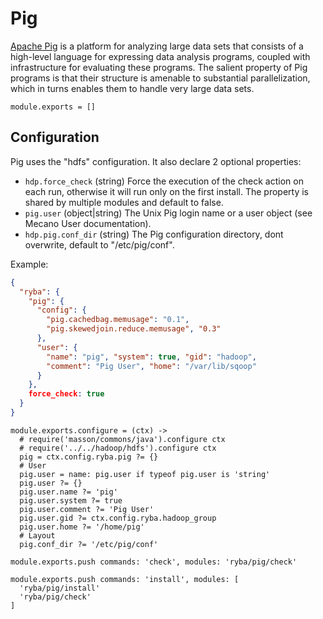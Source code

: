 
# Pig

[Apache Pig](https://pig.apache.org/) is a platform for analyzing large data sets that consists of a
high-level language for expressing data analysis programs, coupled with
infrastructure for evaluating these programs. The salient property of Pig
programs is that their structure is amenable to substantial parallelization,
which in turns enables them to handle very large data sets.

    module.exports = []

## Configuration

Pig uses the "hdfs" configuration. It also declare 2 optional properties:

*   `hdp.force_check` (string)
    Force the execution of the check action on each run, otherwise it will
    run only on the first install. The property is shared by multiple
    modules and default to false.
*   `pig.user` (object|string)
    The Unix Pig login name or a user object (see Mecano User documentation).
*   `hdp.pig.conf_dir` (string)
    The Pig configuration directory, dont overwrite, default to "/etc/pig/conf".

Example:

```json
{
  "ryba": {
    "pig": {
      "config": {
        "pig.cachedbag.memusage": "0.1",
        "pig.skewedjoin.reduce.memusage", "0.3"
      },
      "user": {
        "name": "pig", "system": true, "gid": "hadoop",
        "comment": "Pig User", "home": "/var/lib/sqoop"
      }
    },
    force_check: true
  }
}
```

    module.exports.configure = (ctx) ->
      # require('masson/commons/java').configure ctx
      # require('../../hadoop/hdfs').configure ctx
      pig = ctx.config.ryba.pig ?= {}
      # User
      pig.user = name: pig.user if typeof pig.user is 'string'
      pig.user ?= {}
      pig.user.name ?= 'pig'
      pig.user.system ?= true
      pig.user.comment ?= 'Pig User'
      pig.user.gid ?= ctx.config.ryba.hadoop_group
      pig.user.home ?= '/home/pig'
      # Layout
      pig.conf_dir ?= '/etc/pig/conf'

    module.exports.push commands: 'check', modules: 'ryba/pig/check'

    module.exports.push commands: 'install', modules: [
      'ryba/pig/install'
      'ryba/pig/check'
    ]
